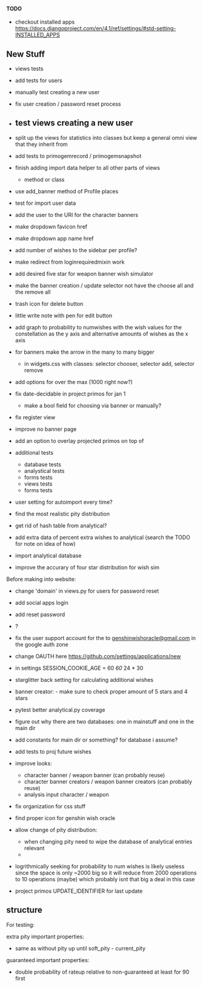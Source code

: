 #### TODO

- checkout installed apps <https://docs.djangoproject.com/en/4.1/ref/settings/#std-setting-INSTALLED_APPS>

## New Stuff

- views tests
- add tests for users
- manually test creating a new user
- fix user creation / password reset process

- test views creating a new user
  -

- split up the views for statistics into classes but keep a general omni view that they inherit from
- add tests to primogemrecord / primogemsnapshot
- finish adding import data helper to all other parts of views
  - method or class

- use add_banner method of Profile places
- test for import user data
- add the user to the URI for the character banners
- make dropdown favicon href
- make dropdown app name href
- add number of wishes to the sidebar per profile?
- make redirect from loginrequiredmixin work
- add desired five star for weapon banner wish simulator
- make the banner creation / update selector not have the choose all and the remove all
- trash icon for delete button
- little write note with pen for edit button
- add graph to probability to numwishes with the wish values for the constellation as the y axis and alternative amounts of wishes as the x axis
- for banners make the arrow in the many to many bigger
  - in widgets.css with classes: selector chooser, selector add, selector remove
- add options for over the max (1000 right now?)
- fix date-decidable in project primos for jan 1
  - make a bool field for choosing via banner or manually?
- fix register view
- improve no banner page
- add an option to overlay projected primos on top of
- additional tests
  - database tests
  - analystical tests
  - forms tests
  - views tests
  - forms tests

- user setting for autoimport every time?
- find the most realistic pity distribution
- get rid of hash table from analytical?
- add extra data of percent extra wishes to analytical (search the TODO for note on idea of how)
- import analytical database
- improve the accurary of four star distribution for wish sim

Before making into website:

- change 'domain' in views.py for users for password reset
- add social apps login
- add reset password
- ?
- fix the user support account for the to genshinwishoracle@gmail.com in the google auth zone
- change OAUTH here <https://github.com/settings/applications/new>

- in settings SESSION_COOKIE_AGE = 60 *60* 24 * 30

- starglitter back setting for calculating additional wishes
- banner creator: - make sure to check proper amount of 5 stars and 4 stars

- pytest better analytical.py coverage
- figure out why there are two databases: one in mainstuff and one in the main dir
- add constants for main dir or something? for database i assume?
- add tests to proj future wishes

- improve looks:
  - character banner / weapon banner (can probably reuse)
  - character banner creators / weapon banner creators (can probably reuse)
  - analysis input character / weapon
- fix organization for css stuff
- find proper icon for genshin wish oracle

- allow change of pity distribution:
  - when changing pity need to wipe the database of analytical entries relevant
  -
- logrithmically seeking for probability to num wishes is likely useless since the space is only ~2000 big so it will reduce from 2000 operations to 10 operations (maybe) which probably isnt that big a deal in this case
- project primos UPDATE_IDENTIFIER for last update

## structure

For testing:

extra pity important properties:

- same as without pity up until soft_pity - current_pity

guaranteed important properties:

- double probability of rateup relative to non-guaranteed at least for 90 first
